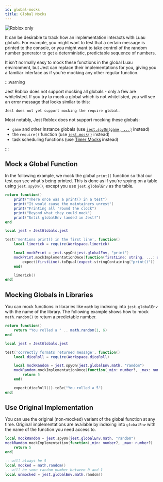 ```yaml
---
id: global-mocks
title: Global Mocks
---
```


<img alt='Roblox only' src='img/roblox-only.svg'/>

It can be desirable to track how an implementation interacts with Luau globals.
For example, you might want to test that a certain message is printed to the
console, or you might want to take control of the random number generator to get
a deterministic, predictable sequence of numbers.

It isn't normally easy to mock these functions in the global Luau environment,
but Jest can replace their implementations for you, giving you a familiar
interface as if you're mocking any other regular function.

:::warning

Jest Roblox does not support mocking all globals - only a few are whitelisted.
If you try to mock a global which is not whitelisted, you will see an error
message that looks similar to this:

```
Jest does not yet support mocking the require global.
```

Most notably, Jest Roblox does not support mocking these globals:

- `game` and other Instance globals (use [`jest.spyOn(game, ...)`](jest-object#spying-on-instances) instead)
- the `require()` function (use [`jest.mock()`](jest-object#jestmockmodule-factory) instead)
- task scheduling functions (use [Timer Mocks](timer-mocks) instead)

:::

## Mock a Global Function

In the following example, we mock the global `print()` function so that our test
can see what's being printed. This is done as if you're spying on a table using
`jest.spyOn()`, except you use `jest.globalEnv` as the table.

```lua title="limerick.lua"
return function()
	print("There once was a print() in a test")
	print("It would cause the maintainers unrest")
	print("Printing all 'round the clock")
	print("Beyond what they could mock")
	print("Until globalEnv landed in Jest!")
end
```

```lua title="__tests__/limerick.spec.lua"
local jest = JestGlobals.jest

test('mentions print() in the first line', function()
	local limerick = require(Workspace.limerick)

	local mockPrint = jest.spyOn(jest.globalEnv, "print")
	mockPrint.mockImplementationOnce(function(firstLine: string, ...: string)
		expect(firstLine).toEqual(expect.stringContaining("print()"))
	end)

	limerick()
end)
```

## Mocking Globals in Libraries

You can mock functions in libraries like `math` by indexing into
`jest.globalEnv` with the name of the library. The following example shows how
to mock `math.random()` to return a predictable number.

```lua title="diceRoll.lua"
return function()
	return "You rolled a " .. math.random(1, 6)
end
```

```lua title="__tests__/diceRoll.spec.lua"
local jest = JestGlobals.jest

test('correctly formats returned message', function()
	local diceRoll = require(Workspace.diceRoll)

	local mockRandom = jest.spyOn(jest.globalEnv.math, "random")
	mockRandom.mockImplementationOnce(function(_min: number?, _max: number?)
		return 5
	end)

	expect(diceRoll()).toBe("You rolled a 5")
end)
```

## Use Original Implementation

You can use the original (non-mocked) variant of the global function at any
time. Original implementations are available by indexing into `globalEnv` with
the name of the function you need access to.

```lua
local mockRandom = jest.spyOn(jest.globalEnv.math, "random")
mockRandom.mockImplementation(function(_min: number?, _max: number?)
	return 5
end)

-- will always be 5
local mocked = math.random()
-- will be some random number between 0 and 1
local unmocked = jest.globalEnv.math.random()
```
